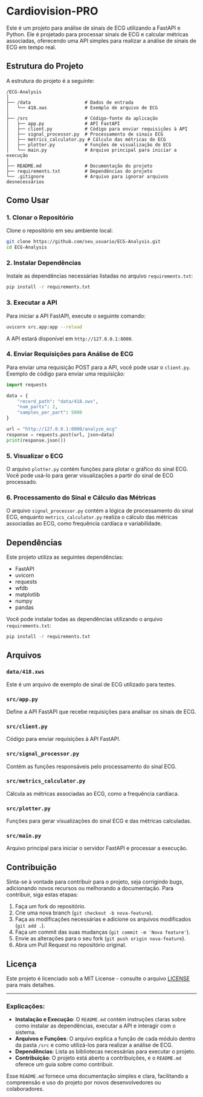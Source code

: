 # Cardiovision-PRO

Este é um projeto para análise de sinais de ECG utilizando a FastAPI e Python. Ele é projetado para processar sinais de ECG e calcular métricas associadas, oferecendo uma API simples para realizar a análise de sinais de ECG em tempo real.

## Estrutura do Projeto

A estrutura do projeto é a seguinte:

```
/ECG-Analysis
│
├── /data                    # Dados de entrada
│   └── 418.xws              # Exemplo de arquivo de ECG
│
├── /src                     # Código-fonte da aplicação
│   ├── app.py               # API FastAPI
│   ├── client.py            # Código para enviar requisições à API
│   ├── signal_processor.py  # Processamento de sinais ECG
│   ├── metrics_calculator.py # Cálculo das métricas do ECG
│   ├── plotter.py           # Funções de visualização do ECG
│   └── main.py              # Arquivo principal para iniciar a execução
│
├── README.md                # Documentação do projeto
├── requirements.txt         # Dependências do projeto
└── .gitignore               # Arquivo para ignorar arquivos desnecessários
```

## Como Usar

### 1. Clonar o Repositório

Clone o repositório em seu ambiente local:

```bash
git clone https://github.com/seu_usuario/ECG-Analysis.git
cd ECG-Analysis
```

### 2. Instalar Dependências

Instale as dependências necessárias listadas no arquivo `requirements.txt`:

```bash
pip install -r requirements.txt
```

### 3. Executar a API

Para iniciar a API FastAPI, execute o seguinte comando:

```bash
uvicorn src.app:app --reload
```

A API estará disponível em `http://127.0.0.1:8000`.

### 4. Enviar Requisições para Análise de ECG

Para enviar uma requisição POST para a API, você pode usar o `client.py`. Exemplo de código para enviar uma requisição:

```python
import requests

data = {
    "record_path": "data/418.xws",
    "num_parts": 2,
    "samples_per_part": 5000
}

url = "http://127.0.0.1:8000/analyze_ecg"
response = requests.post(url, json=data)
print(response.json())
```

### 5. Visualizar o ECG

O arquivo `plotter.py` contém funções para plotar o gráfico do sinal ECG. Você pode usá-lo para gerar visualizações a partir do sinal de ECG processado.

### 6. Processamento do Sinal e Cálculo das Métricas

O arquivo `signal_processor.py` contém a lógica de processamento do sinal ECG, enquanto `metrics_calculator.py` realiza o cálculo das métricas associadas ao ECG, como frequência cardíaca e variabilidade.

## Dependências

Este projeto utiliza as seguintes dependências:

- FastAPI
- uvicorn
- requests
- wfdb
- matplotlib
- numpy
- pandas

Você pode instalar todas as dependências utilizando o arquivo `requirements.txt`:

```bash
pip install -r requirements.txt
```

## Arquivos

### `data/418.xws`

Este é um arquivo de exemplo de sinal de ECG utilizado para testes.

### `src/app.py`

Define a API FastAPI que recebe requisições para analisar os sinais de ECG.

### `src/client.py`

Código para enviar requisições à API FastAPI.

### `src/signal_processor.py`

Contém as funções responsáveis pelo processamento do sinal ECG.

### `src/metrics_calculator.py`

Cálcula as métricas associadas ao ECG, como a frequência cardíaca.

### `src/plotter.py`

Funções para gerar visualizações do sinal ECG e das métricas calculadas.

### `src/main.py`

Arquivo principal para iniciar o servidor FastAPI e processar a execução.

## Contribuição

Sinta-se à vontade para contribuir para o projeto, seja corrigindo bugs, adicionando novos recursos ou melhorando a documentação. Para contribuir, siga estas etapas:

1. Faça um fork do repositório.
2. Crie uma nova branch (`git checkout -b nova-feature`).
3. Faça as modificações necessárias e adicione os arquivos modificados (`git add .`).
4. Faça um commit das suas mudanças (`git commit -m 'Nova feature'`).
5. Envie as alterações para o seu fork (`git push origin nova-feature`).
6. Abra um Pull Request no repositório original.

## Licença

Este projeto é licenciado sob a MIT License - consulte o arquivo [LICENSE](LICENSE) para mais detalhes.

---

### Explicações:

- **Instalação e Execução**: O `README.md` contém instruções claras sobre como instalar as dependências, executar a API e interagir com o sistema.
- **Arquivos e Funções**: O arquivo explica a função de cada módulo dentro da pasta `/src` e como utilizá-los para realizar a análise de ECG.
- **Dependências**: Lista as bibliotecas necessárias para executar o projeto.
- **Contribuição**: O projeto está aberto a contribuições, e o `README.md` oferece um guia sobre como contribuir.

Esse `README.md` fornece uma documentação simples e clara, facilitando a compreensão e uso do projeto por novos desenvolvedores ou colaboradores.
